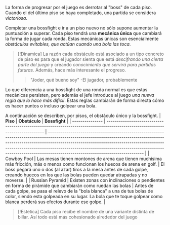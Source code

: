 La forma de progresar por el juego es derrotar al "boss" de cada piso. Cuando el del último piso se haya completado, una partida se considera *victoriosa.*

Completar una bossfight e ir a un piso nuevo no sólo supone aumentar la puntuación a superar. Cada piso tendrá una **mecánica única** que cambiará la forma de jugar cada ronda. Estas mecánicas únicas son esencialmente *obstáculos evitables, que actúan cuando una bola las toca*. 

>[!Dinamica]
>La razón cada obstáculo está asociado a un tipo concreto de piso es para que el jugador sienta que está *descifrando una cierta parte del juego* y creando *conocimiento que servirá para partidas futuras.* Además, hace más interesante el progreso.
>> "Joder, qué bueno soy" -El jugador, probablemente

Lo que diferencia a una bossfight de una ronda normal es que estas mecánicas persisten, pero además el jefe introduce al juego *una nueva regla que lo hace más difícil*. Estas reglas cambiarán de forma directa cómo es hacer puntos o incluso golpear una bola.

A continuación se describen, por pisos, el obstáculo único y la bossfight.
| **Piso**        | **Obstáculo**                                                                                                                 | **Bossfight**                                                                                                                                                                                                                                                                                                                                                           |
| --------------- | ----------------------------------------------------------------------------------------------------------------------------- | ----------------------------------------------------------------------------------------------------------------------------------------------------------------------------------------------------------------------------------------------------------------------------------------------------------------------------------------------------------------------- |
| Cowboy Pool     | Las mesas tienen montones de arena que tienen muchísima más fricción, más o menos como funcionan los huecos de arena en golf. | El boss pegará uno o dos (al azar) tiros a la mesa antes de cada golpe, creando huecos en los que las bolas pueden quedar atrapadas y no moverse.                                                                                                                                                                                                                       |
| Russian Pyramid | Existen zonas con inclinaciones o pendientes en forma de pirámide que cambiarán como ruedan las bolas                         | Antes de cada golpe, se pasa el relevo de la "bola blanca" a una de tus bolas de color, siendo esta golpeada en su lugar. La bola que te toque golpear como blanca perderá sus efectos durante ese golpe.                                                                                                                                                               |


>[!Estetica]
>Cada piso recibe el nombre de una variante distinta de billar. Así todo está más cohesionado alrededor del juego





